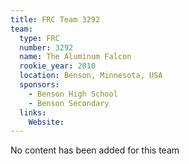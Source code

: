 ```yaml
---
title: FRC Team 3292
team:
  type: FRC
  number: 3292
  name: The Aluminum Falcon
  rookie_year: 2010
  location: Benson, Minnesota, USA
  sponsors:
    - Benson High School
    - Benson Secondary
  links:
    Website: 
---
```

No content has been added for this team